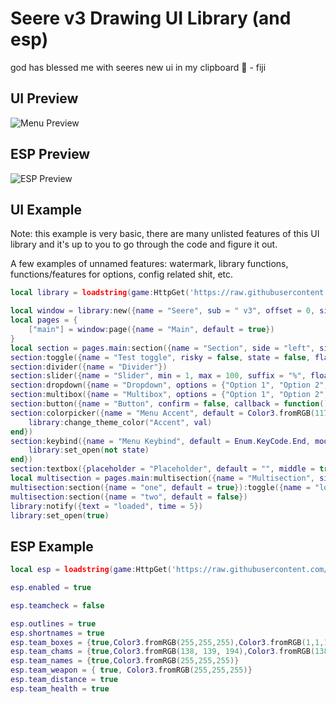 # Seere v3 Drawing UI Library (and esp)
god has blessed me with seeres new ui in my clipboard 🙏 - fiji

## UI Preview

![Menu Preview](https://i.imgur.com/vzCdDoX.png)

## ESP Preview

![ESP Preview](https://i.imgur.com/Q1hleZs.png)

## UI Example
Note: this example is very basic, there are many unlisted features of this UI library and it's up to you to go through the code and figure it out. 

A few examples of unnamed features: watermark, library functions, functions/features for options, config related shit, etc.
```lua
local library = loadstring(game:HttpGet('https://raw.githubusercontent.com/0f76/sv3/main/UI/Library.lua'))()

local window = library:new({name = "Seere", sub = " v3", offset = 0, size = Vector2.new(600, 650)})
local pages = {
    ["main"] = window:page({name = "Main", default = true})
}
local section = pages.main:section({name = "Section", side = "left", size = 400})
section:toggle({name = "Test toggle", risky = false, state = false, flag = "test_toggle", callback = function() end})
section:divider({name = "Divider"})
section:slider({name = "Slider", min = 1, max = 100, suffix = "%", float = 1, default = 50, flag = "testSlider"})
section:dropdown({name = "Dropdown", options = {"Option 1", "Option 2", "Option 3"}, default = "Option 1", max = 1, scrollable = true, scrollingmax = 5, flag = "dropdown_test"})
section:multibox({name = "Multibox", options = {"Option 1", "Option 2", "Option 3"}, default = "Option 1", max = 2, scrollable = true, scrollingmax = 5, flag = "multibox_test"})
section:button({name = "Button", confirm = false, callback = function() end})
section:colorpicker({name = "Menu Accent", default = Color3.fromRGB(117, 163, 125), tooltip = true, flag = "colorpicker_test", callback = function(val)
    library:change_theme_color("Accent", val)
end})
section:keybind({name = "Menu Keybind", default = Enum.KeyCode.End, mode = "Toggle", blacklist = {}, flag = "keybind_test", callback = function(state)
    library:set_open(not state)
end})
section:textbox({placeholder = "Placeholder", default = "", middle = true, flag = "textbox_test"})
local multisection = pages.main:multisection({name = "Multisection", side = "right"})
multisection:section({name = "one", default = true}):toggle({name = "lol", risky = true, state = false, flag = "second_toggle", callback = function() end})
multisection:section({name = "two", default = false})
library:notify({text = "loaded", time = 5})
library:set_open(true)
```

## ESP Example
```lua
local esp = loadstring(game:HttpGet('https://raw.githubusercontent.com/0f76/sv3/main/ESP/v3_esp.lua'))()

esp.enabled = true

esp.teamcheck = false

esp.outlines = true
esp.shortnames = true
esp.team_boxes = {true,Color3.fromRGB(255,255,255),Color3.fromRGB(1,1,1),0}
esp.team_chams = {true,Color3.fromRGB(138, 139, 194),Color3.fromRGB(138, 139, 194),.25,.75,true}
esp.team_names = {true,Color3.fromRGB(255,255,255)}
esp.team_weapon = { true, Color3.fromRGB(255,255,255)}
esp.team_distance = true
esp.team_health = true
```
